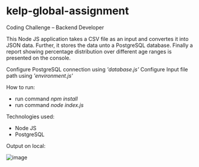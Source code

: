 # kelp-global-assignment
Coding Challenge – Backend Developer

This Node JS application takes a CSV file as an input and convertes it into JSON data. Further, it stores the data unto a PostgreSQL database. 
Finally a report showing percentage distribution over different age ranges is presented on the console.


Configure PostgreSQL connection using *'database.js'*
Configure Input file path using *'environment.js'*

How to run:
- run command *npm install*
- run command *node index.js*

Technologies used:
- Node JS
- PostgreSQL

Output on local:

![image](https://user-images.githubusercontent.com/29811121/208981733-fd71b843-e4f6-4c0c-8d4f-f4aa9cada958.png)
